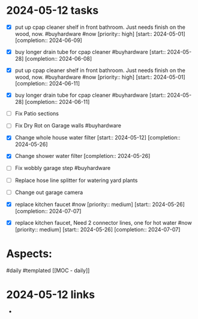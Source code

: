 
# 2024-05-12 tasks

- [x] put up cpap cleaner shelf in front bathroom. Just needs finish on the wood, now. #buyhardware #now  [priority:: high]  [start:: 2024-05-01]  [completion:: 2024-06-09]
- [x] buy longer drain tube for cpap cleaner #buyhardware  [start:: 2024-05-28]  [completion:: 2024-06-08]
- [x] put up cpap cleaner shelf in front bathroom. Just needs finish on the wood, now. #buyhardware #now  [priority:: high]  [start:: 2024-05-01]  [completion:: 2024-06-11]
- [x] buy longer drain tube for cpap cleaner #buyhardware  [start:: 2024-05-28]  [completion:: 2024-06-11]
- [ ] Fix Patio sections
- [ ] Fix Dry Rot on Garage walls #buyhardware
- [x] Change whole house water filter  [start:: 2024-05-12]  [completion:: 2024-05-26]
- [x] Change shower water filter  [completion:: 2024-05-26]
- [ ] Fix wobbly garage step #buyhardware 
- [ ] Replace hose line splitter for watering yard plants
- [ ] Change out garage camera
- [x] replace kitchen faucet #now  [priority:: medium]  [start:: 2024-05-26]  [completion:: 2024-07-07]
- [x] replace kitchen faucet,  Need 2 connector lines, one for hot water #now  [priority:: medium]  [start:: 2024-05-26]  [completion:: 2024-07-07]


# Aspects:
#daily #templated
[[MOC - daily]]

# 2024-05-12 links
- 


